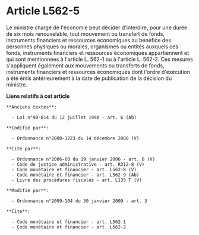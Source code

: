 # Article L562-5

Le ministre chargé de l'économie peut décider d'interdire, pour une durée de six mois renouvelable, tout mouvement ou
transfert de fonds, instruments financiers et ressources économiques au bénéfice des personnes physiques ou morales,
organismes ou entités auxquels ces fonds, instruments financiers et ressources économiques appartiennent et qui sont
mentionnées à l'article L. 562-1 ou à l'article L. 562-2. Ces mesures s'appliquent également aux mouvements ou transferts de
fonds, instruments financiers et ressources économiques dont l'ordre d'exécution a été émis antérieurement à la date de
publication de la décision du ministre.

**Liens relatifs à cet article**

	**Anciens textes**:

	  - Loi n°90-614 du 12 juillet 1990 - art. 6 (Ab)

	**Codifié par**:

	  - Ordonnance n°2000-1223 du 14 décembre 2000 (V)

	**Cité par**:

	  - Ordonnance n°2006-60 du 19 janvier 2006 - art. 6 (V)
	  - Code de justice administrative - art. R312-8 (V)
	  - Code monétaire et financier - art. L562-8 (V)
	  - Code monétaire et financier - art. L562-9 (Ab)
	  - Livre des procédures fiscales - art. L135 T (V)

	**Modifié par**:

	  - Ordonnance n°2009-104 du 30 janvier 2009 - art. 3

	**Cite**:

	  - Code monétaire et financier - art. L562-1
	  - Code monétaire et financier - art. L562-2
